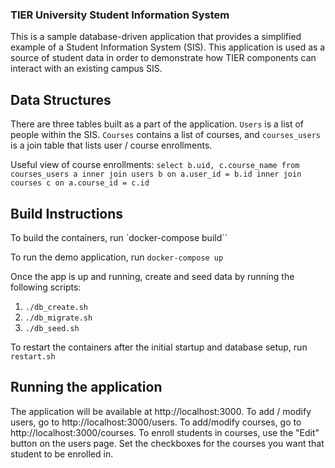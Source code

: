 ### TIER University Student Information System

This is a sample database-driven application that provides a simplified example
of a Student Information System (SIS). This application is used as a source of
student data in order to demonstrate how TIER components can interact with an
existing campus SIS.

## Data Structures

There are three tables built as a part of the application. `Users` is a list of
people within the SIS. `Courses` contains a list of courses, and `courses_users`
is a join table that lists user / course enrollments. 

Useful view of course enrollments: `select b.uid, c.course_name from
courses_users a inner join users b on a.user_id = b.id inner join courses c on
a.course_id = c.id`


## Build Instructions
 
To build the containers, run `docker-compose build``

To run the demo application, run `docker-compose up`

Once the app is up and running, create and seed data by running the following
scripts:

1. `./db_create.sh`
2. `./db_migrate.sh`
3. `./db_seed.sh`

To restart the containers after the initial startup and database setup, run
`restart.sh`
 
## Running the application

The application will be available at http://localhost:3000. To add / modify
users, go to http://localhost:3000/users. To add/modify courses, go to
http://localhost:3000/courses. To enroll students in courses, use the "Edit" button on the users page. Set the checkboxes for the courses you want that student to be enrolled in.

